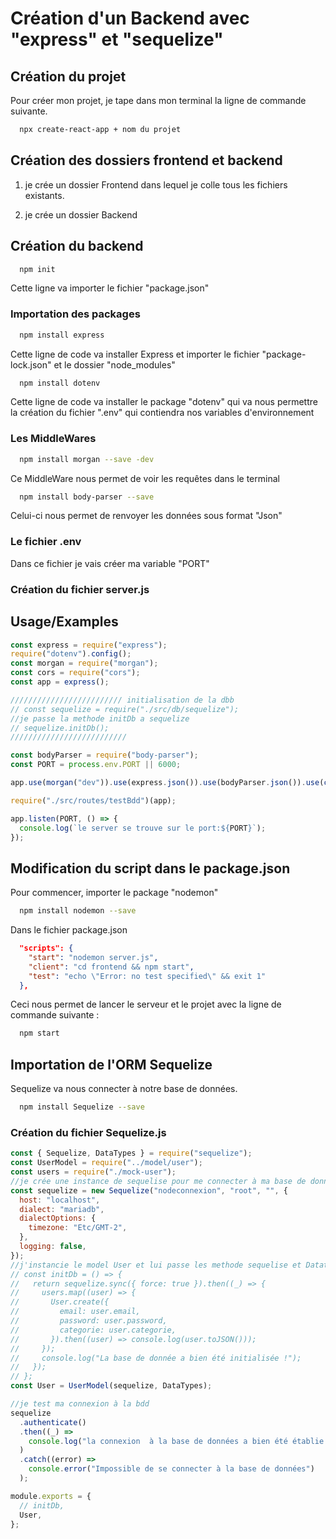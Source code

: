 
# Création d'un Backend avec "express"  et  "sequelize"




## Création du projet

Pour créer mon projet, je tape dans mon terminal la ligne de commande suivante.

```bash
  npx create-react-app + nom du projet
```
    
## Création des dossiers frontend et backend

1) je crée un dossier Frontend dans lequel je colle tous les fichiers existants.

2) je crée un dossier Backend
## Création du backend
```bash
  npm init
```
 Cette ligne va importer le fichier "package.json"

### Importation des packages

```bash
  npm install express
```
Cette ligne de code va installer Express et importer le fichier "package-lock.json" et le dossier "node_modules"

```bash
  npm install dotenv 
```
Cette ligne de code va installer le package "dotenv" qui va nous permettre la création du fichier ".env" qui contiendra nos variables d'environnement

### Les MiddleWares

```bash
  npm install morgan --save -dev
```
Ce MiddleWare nous permet de voir les requêtes dans le terminal

```bash
  npm install body-parser --save 
```
Celui-ci nous permet de renvoyer les données sous format "Json"

### Le fichier .env

Dans ce fichier je vais créer ma variable "PORT"  

### Création du fichier server.js


## Usage/Examples

```javascript
const express = require("express");
require("dotenv").config();
const morgan = require("morgan");
const cors = require("cors");
const app = express();

///////////////////////// initialisation de la dbb
// const sequelize = require("./src/db/sequelize");
//je passe la methode initDb a sequelize
// sequelize.initDb();
//////////////////////////

const bodyParser = require("body-parser");
const PORT = process.env.PORT || 6000;

app.use(morgan("dev")).use(express.json()).use(bodyParser.json()).use(cors());

require("./src/routes/testBdd")(app);

app.listen(PORT, () => {
  console.log(`le server se trouve sur le port:${PORT}`);
});

```



## Modification du script dans le package.json

Pour commencer, importer le package "nodemon"

```bash
  npm install nodemon --save
```
Dans le fichier package.json 

```json
  "scripts": {
    "start": "nodemon server.js",
    "client": "cd frontend && npm start",
    "test": "echo \"Error: no test specified\" && exit 1"
  },
```
Ceci nous permet de lancer le serveur et le projet avec la ligne de commande suivante :

```bash
  npm start
```
## Importation de l'ORM Sequelize

Sequelize va nous connecter à notre base de données.

```bash
  npm install Sequelize --save

```

### Création du fichier Sequelize.js

```javascript
const { Sequelize, DataTypes } = require("sequelize");
const UserModel = require("../model/user");
const users = require("./mock-user");
//je crée une instance de sequelise pour me connecter à ma base de données
const sequelize = new Sequelize("nodeconnexion", "root", "", {
  host: "localhost",
  dialect: "mariadb",
  dialectOptions: {
    timezone: "Etc/GMT-2",
  },
  logging: false,
});
//j'instancie le model User et lui passe les methode sequelise et Datatype
// const initDb = () => {
//   return sequelize.sync({ force: true }).then((_) => {
//     users.map((user) => {
//       User.create({
//         email: user.email,
//         password: user.password,
//         categorie: user.categorie,
//       }).then((user) => console.log(user.toJSON()));
//     });
//     console.log("La base de donnée a bien été initialisée !");
//   });
// };
const User = UserModel(sequelize, DataTypes);

//je test ma connexion à la bdd
sequelize
  .authenticate()
  .then((_) =>
    console.log("la connexion  à la base de données a bien été établie.")
  )
  .catch((error) =>
    console.error("Impossible de se connecter à la base de données")
  );

module.exports = {
  // initDb,
  User,
};
```
